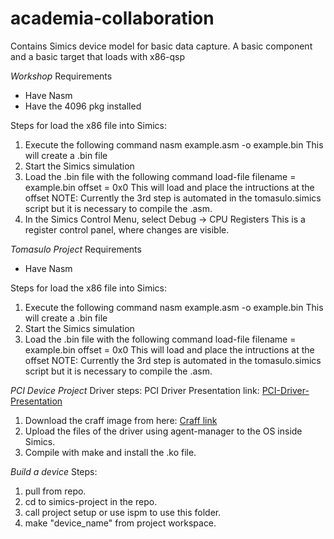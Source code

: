# academia-collaboration
Contains Simics device model for basic data capture. 
A basic component and a basic target that loads with x86-qsp

*Workshop*
Requirements
 - Have Nasm 
 - Have the 4096 pkg installed

Steps for load the x86 file into Simics:
1. Execute the following command 
    nasm example.asm -o example.bin
This will create a .bin file
2. Start the Simics simulation
3. Load the .bin file with the following command
    load-file filename = example.bin offset = 0x0
This will load and place the intructions at the offset
NOTE: Currently the 3rd step is automated in the tomasulo.simics script but it is necessary to compile the .asm.
4. In the Simics Control Menu, select Debug -> CPU Registers
This is a register control panel, where changes are visible.

*Tomasulo Project*
Requirements
 - Have Nasm 

Steps for load the x86 file into Simics:
1. Execute the following command 
    nasm example.asm -o example.bin
This will create a .bin file
2. Start the Simics simulation
3. Load the .bin file with the following command
    load-file filename = example.bin offset = 0x0
This will load and place the intructions at the offset
NOTE: Currently the 3rd step is automated in the tomasulo.simics script but it is necessary to compile the .asm.

*PCI Device Project*
Driver steps:
PCI Driver Presentation link: [PCI-Driver-Presentation](https://drive.google.com/file/d/1HJH5QXc6Vq-CjpyutNHL_0jMnbwRRAA3/view?usp=sharing)

1. Download the craff image from here: [Craff link](https://drive.google.com/file/d/1Hrl3ZlBgfXd_BiBZwEvxHkptiOIPQ2gs/view?usp=sharing)
2. Upload the files of the driver using agent-manager to the OS inside Simics.
3. Compile with make and install the .ko file.

*Build a device*
Steps: 
1. pull from repo. 
2. cd to simics-project in the repo. 
3. call project setup or use ispm to use this folder.
4. make "device_name" from project workspace.
